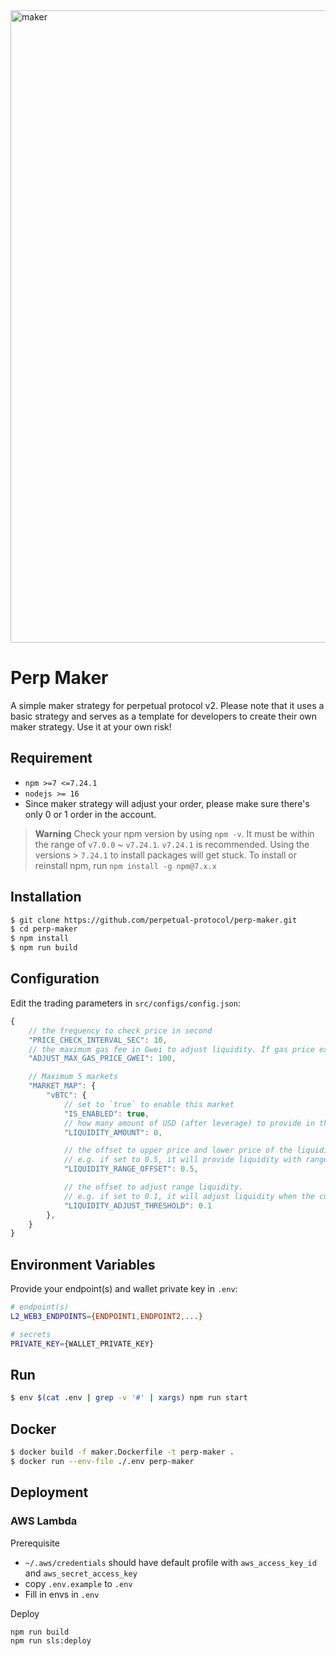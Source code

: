 <img width="1012" alt="maker" src="https://user-images.githubusercontent.com/105896/168986674-3b7169c1-c8ad-45dc-9d40-3653ff2766f4.png">

# Perp Maker

A simple maker strategy for perpetual protocol v2. Please note that it uses a basic strategy and serves as a template for developers to create their own maker strategy. Use it at your own risk!

## Requirement

-   `npm >=7 <=7.24.1`
-   `nodejs >= 16`
-   Since maker strategy will adjust your order, please make sure there's only 0 or 1 order in the account.

> **Warning**
> Check your npm version by using `npm -v`. It must be within the range of `v7.0.0` ~ `v7.24.1`. `v7.24.1` is recommended. Using the versions > `7.24.1` to install packages will get stuck. To install or reinstall npm, run `npm install -g npm@7.x.x`

## Installation

```bash
$ git clone https://github.com/perpetual-protocol/perp-maker.git
$ cd perp-maker
$ npm install
$ npm run build
```

## Configuration

Edit the trading parameters in `src/configs/config.json`:

```javascript
{
    // the frequency to check price in second
    "PRICE_CHECK_INTERVAL_SEC": 10,
    // the maximum gas fee in Gwei to adjust liquidity. If gas price exceeds this number, the liquidity won't be adjusted
    "ADJUST_MAX_GAS_PRICE_GWEI": 100,

    // Maximum 5 markets
    "MARKET_MAP": {
        "vBTC": {
            // set to `true` to enable this market
            "IS_ENABLED": true,
            // how many amount of USD (after leverage) to provide in the liquidity
            "LIQUIDITY_AMOUNT": 0,

            // the offset to upper price and lower price of the liquidity range.
            // e.g. if set to 0.5, it will provide liquidity with range [current price / 1.5, current price * 1.5]
            "LIQUIDITY_RANGE_OFFSET": 0.5,

            // the offset to adjust range liquidity.
            // e.g. if set to 0.1, it will adjust liquidity when the current price goes out of the range [market price / 1.1, market price * 1.1]
            "LIQUIDITY_ADJUST_THRESHOLD": 0.1
        },
    }
}
```

## Environment Variables

Provide your endpoint(s) and wallet private key in `.env`:

```bash
# endpoint(s)
L2_WEB3_ENDPOINTS={ENDPOINT1,ENDPOINT2,...}

# secrets
PRIVATE_KEY={WALLET_PRIVATE_KEY}
```

## Run

```bash
$ env $(cat .env | grep -v '#' | xargs) npm run start
```

## Docker

```bash
$ docker build -f maker.Dockerfile -t perp-maker .
$ docker run --env-file ./.env perp-maker
```

## Deployment

### AWS Lambda

Prerequisite

-   `~/.aws/credentials` should have default profile with `aws_access_key_id` and `aws_secret_access_key`
-   copy `.env.example` to `.env`
-   Fill in envs in `.env`

Deploy

```bash
npm run build
npm run sls:deploy
```
